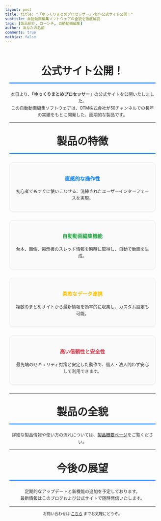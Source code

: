 ```yaml
---
layout: post
title: title: "「ゆっくりまとめプロセッサー」<br>公式サイト公開！"
subtitle: 自動動画編集ソフトウェアの全貌を徹底解説
tags: [製品紹介, ローンチ, 自動動画編集]
author: あなたの名前
comments: true
mathjax: false
---
```


<!-- ページ全体のスタイル -->
<style>
  @import url('https://fonts.googleapis.com/css2?family=Roboto:wght@400;500;700&display=swap');

  .page-content {
    font-family: 'Roboto', sans-serif;
    line-height: 1.6;
    color: #333;
    max-width: 900px;
    margin: 0 auto;
    padding: 1em;
  }
  .section-title {
    text-align: center;
    font-size: 2.4em;
    margin-top: 1em;
    margin-bottom: 0.7em;
    color: #222;
    border-bottom: 3px solid #007BFF;
    padding-bottom: 0.3em;
  }
  .feature-item {
    text-align: center;
    padding: 1.2em;
    margin: 2em auto;
    border: 1px solid #eee;
    border-radius: 12px;
    background-color: #fafafa;
    max-width: 700px;
    box-shadow: 0 2px 6px rgba(0,0,0,0.05);
    transition: transform 0.3s ease, box-shadow 0.3s ease;
  }
  .feature-item:hover {
    transform: translateY(-5px);
    box-shadow: 0 4px 12px rgba(0,0,0,0.15);
  }
  @media screen and (max-width: 768px) {
    .section-title { font-size: 2em; }
    .feature-item { padding: 1em; margin: 1.5em; }
  }
</style>

<div class="page-content">

  <h2 class="section-title">公式サイト公開！</h2>

  <p style="text-align: center;">
    本日より、<strong>「ゆっくりまとめプロセッサー」</strong>の公式サイトを公開いたしました。<br>
    この自動動画編集ソフトウェアは、OTM株式会社が50チャンネルでの長年の実績をもとに開発した、画期的な製品です。
  </p>

  <hr>

  <h2 class="section-title">製品の特徴</h2>

  <div class="feature-item">
    <h3 style="color:#007BFF;">直感的な操作性</h3>
    <p>初心者でもすぐに使いこなせる、洗練されたユーザーインターフェースを実現。</p>
  </div>

  <div class="feature-item">
    <h3 style="color:#28A745;">自動動画編集機能</h3>
    <p>台本、画像、掲示板のスレッド情報を瞬時に取得し、自動で動画を生成。</p>
  </div>

  <div class="feature-item">
    <h3 style="color:#FFC107;">柔軟なデータ連携</h3>
    <p>複数のまとめサイトから最新情報を効率的に収集し、カスタム設定も可能。</p>
  </div>

  <div class="feature-item">
    <h3 style="color:#DC3545;">高い信頼性と安全性</h3>
    <p>最先端のセキュリティ対策と安定した動作で、個人・法人問わず安心して利用できます。</p>
  </div>

  <hr>

  <h2 class="section-title">製品の全貌</h2>
  <p style="text-align: center;">
    詳細な製品情報や使い方の流れについては、<a href="{{ '/製品概要' | relative_url }}">製品概要ページ</a>をご覧ください。
  </p>

  <hr>

  <h2 class="section-title">今後の展望</h2>
  <p style="text-align: center;">
    定期的なアップデートと新機能の追加を予定しております。<br>
    最新情報はこのブログおよび公式サイトで随時発信いたします。
  </p>

  <hr>

  <p style="text-align: center; font-size: 0.9em;">
    お問い合わせは <a href="mailto:fujita.otm@gmail.com">こちら</a> までお気軽にどうぞ。
  </p>

</div>
